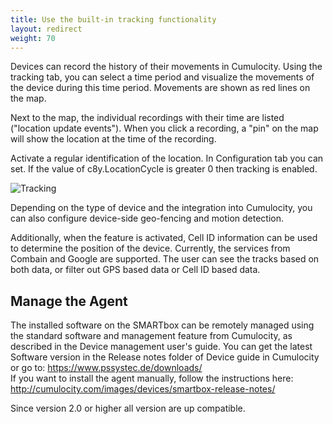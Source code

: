 ```yaml
---
title: Use the built-in tracking functionality
layout: redirect
weight: 70
---
```

Devices can record the history of their movements in Cumulocity. Using the tracking tab, you can select a time period and visualize the movements of the device during this time period. Movements are shown as red lines on the map.

Next to the map, the individual recordings with their time are listed ("location update events"). When you click a recording, a "pin" on the map will show the location at the time of the recording.

Activate a regular identification of the location. In Configuration tab you can set. If the value of c8y.LocationCycle is greater 0 then tracking is enabled.

![Tracking](/images/devices/smartbox-io/tracking.png)

Depending on the type of device and the integration into Cumulocity, you can also configure device-side geo-fencing and motion detection.

Additionally, when the feature is activated, Cell ID information can be used to determine the position of the device. Currently, the services from Combain and Google are supported. The user can see the tracks based on both data, or filter out GPS based data or Cell ID based data.

## <a name="manage-agent"></a> Manage the Agent

The installed software on the SMARTbox can be remotely managed using the standard software and management feature from Cumulocity, as described in the Device management user's guide. You can get the latest Software version in the Release notes folder of Device guide in Cumulocity or go to: https://www.pssystec.de/downloads/
</br>If you want to install the agent manually, follow the instructions here: http://cumulocity.com/images/devices/smartbox-release-notes/

Since version 2.0 or higher all version are up compatible.
